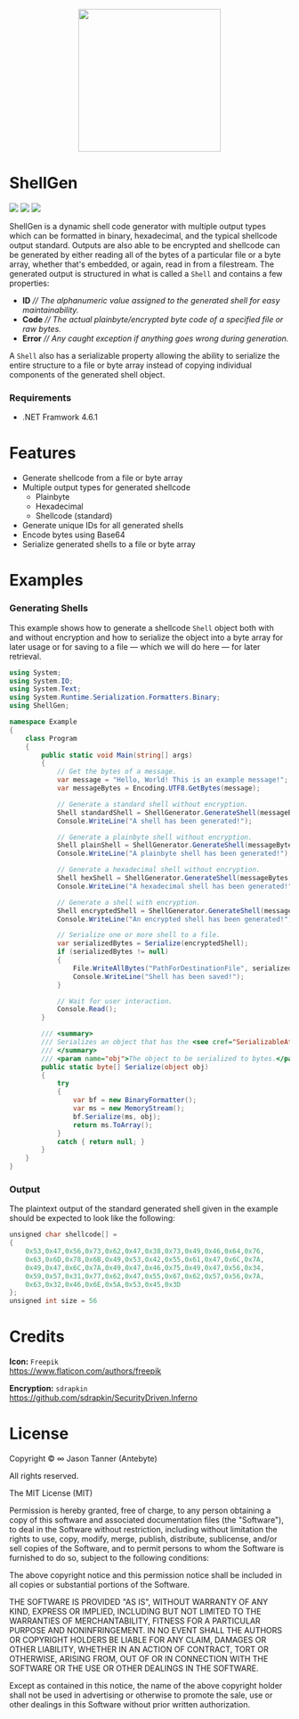 <p align="center">
    <img width="256" height="256" src="https://user-images.githubusercontent.com/40871836/43460394-2116cd86-9496-11e8-8c8a-df6522c3037c.png">
</p>

# ShellGen
<p align="left">
    <!-- Version -->
    <img src="https://img.shields.io/badge/version-1.0.0-brightgreen.svg">
    <!-- <img src="https://img.shields.io/appveyor/ci/gruntjs/grunt.svg"> -->
    <!-- Docs -->
    <img src="https://img.shields.io/badge/docs-not%20found-lightgrey.svg">
    <!-- License -->
    <img src="https://img.shields.io/badge/license-MIT-blue.svg">
</p>

ShellGen is a dynamic shell code generator with multiple output types which can be formatted in binary, hexadecimal, and the typical shellcode output standard. Outputs are also able to be encrypted and shellcode can be generated by either reading all of the bytes of a particular file or a byte array, whether that's embedded, or again, read in from a filestream. The generated output is structured in what is called a `Shell` and contains a few properties:

- **ID** *// The alphanumeric value assigned to the generated shell for easy maintainability.*
- **Code** *// The actual plainbyte/encrypted byte code of a specified file or raw bytes.*
- **Error** *// Any caught exception if anything goes wrong during generation.*

A   `Shell` also has a serializable property allowing the ability to serialize the entire structure to a file or byte array instead of copying individual components of the generated shell object.

### Requirements
- .NET Framwork 4.6.1

# Features
- Generate shellcode from a file or byte array
- Multiple output types for generated shellcode
    - Plainbyte
    - Hexadecimal
    - Shellcode (standard)
- Generate unique IDs for all generated shells
- Encode bytes using Base64
- Serialize generated shells to a file or byte array

# Examples

### Generating Shells
This example shows how to generate a shellcode `Shell` object both with and without encryption and how to serialize the object into a byte array for later usage or for saving to a file — which we will do here — for later retrieval.

```c#
using System;
using System.IO;
using System.Text;
using System.Runtime.Serialization.Formatters.Binary;
using ShellGen;

namespace Example
{
    class Program
    {
        public static void Main(string[] args)
        {
            // Get the bytes of a message.
            var message = "Hello, World! This is an example message!";
            var messageBytes = Encoding.UTF8.GetBytes(message);

            // Generate a standard shell without encryption.
            Shell standardShell = ShellGenerator.GenerateShell(messageBytes, FormatType.Shellcode);
            Console.WriteLine("A shell has been generated!");

            // Generate a plainbyte shell without encryption.
            Shell plainShell = ShellGenerator.GenerateShell(messageBytes, FormatType.Plain);
            Console.WriteLine("A plainbyte shell has been generated!");

            // Generate a hexadecimal shell without encryption.
            Shell hexShell = ShellGenerator.GenerateShell(messageBytes, FormatType.Hex);
            Console.WriteLine("A hexadecimal shell has been generated!");

            // Generate a shell with encryption.
            Shell encryptedShell = ShellGenerator.GenerateShell(messageBytes, FormatType.Shellcode, "SomeSecurePassword");
            Console.WriteLine("An encrypted shell has been generated!");

            // Serialize one or more shell to a file.
            var serializedBytes = Serialize(encryptedShell);
            if (serializedBytes != null)
            {
                File.WriteAllBytes("PathForDestinationFile", serializedBytes);
                Console.WriteLine("Shell has been saved!");
            }

            // Wait for user interaction.
            Console.Read();
        }

        /// <summary>
        /// Serializes an object that has the <see cref="SerializableAttribute"/> attached.
        /// </summary>
        /// <param name="obj">The object to be serialized to bytes.</param>
        public static byte[] Serialize(object obj)
        {
            try
            {
                var bf = new BinaryFormatter();
                var ms = new MemoryStream();
                bf.Serialize(ms, obj);
                return ms.ToArray();
            }
            catch { return null; }
        }
    }
}
```

### Output
The plaintext output of the standard generated shell given in the example should be expected to look like the following: <br>
```c#
unsigned char shellcode[] = 
{
    0x53,0x47,0x56,0x73,0x62,0x47,0x38,0x73,0x49,0x46,0x64,0x76,
    0x63,0x6D,0x78,0x6B,0x49,0x53,0x42,0x55,0x61,0x47,0x6C,0x7A,
    0x49,0x47,0x6C,0x7A,0x49,0x47,0x46,0x75,0x49,0x47,0x56,0x34,
    0x59,0x57,0x31,0x77,0x62,0x47,0x55,0x67,0x62,0x57,0x56,0x7A,
    0x63,0x32,0x46,0x6E,0x5A,0x53,0x45,0x3D
};
unsigned int size = 56
```

# Credits
**Icon:** `Freepik` <br>
https://www.flaticon.com/authors/freepik <br>

**Encryption:** `sdrapkin` <br>
https://github.com/sdrapkin/SecurityDriven.Inferno <br>

# License

Copyright © ∞ Jason Tanner (Antebyte)

All rights reserved.

The MIT License (MIT)

Permission is hereby granted, free of charge, to any person obtaining a copy
of this software and associated documentation files (the "Software"), to deal
in the Software without restriction, including without limitation the rights
to use, copy, modify, merge, publish, distribute, sublicense, and/or sell
copies of the Software, and to permit persons to whom the Software is
furnished to do so, subject to the following conditions:

The above copyright notice and this permission notice shall be included in all
copies or substantial portions of the Software.

THE SOFTWARE IS PROVIDED "AS IS", WITHOUT WARRANTY OF ANY KIND, EXPRESS OR
IMPLIED, INCLUDING BUT NOT LIMITED TO THE WARRANTIES OF MERCHANTABILITY,
FITNESS FOR A PARTICULAR PURPOSE AND NONINFRINGEMENT. IN NO EVENT SHALL THE
AUTHORS OR COPYRIGHT HOLDERS BE LIABLE FOR ANY CLAIM, DAMAGES OR OTHER
LIABILITY, WHETHER IN AN ACTION OF CONTRACT, TORT OR OTHERWISE, ARISING FROM,
OUT OF OR IN CONNECTION WITH THE SOFTWARE OR THE USE OR OTHER DEALINGS IN
THE SOFTWARE.

Except as contained in this notice, the name of the above copyright holder
shall not be used in advertising or otherwise to promote the sale, use or
other dealings in this Software without prior written authorization.
